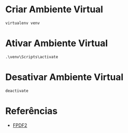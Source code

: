 # Criar Ambiente Virtual

```shell
virtualenv venv
```

# Ativar Ambiente Virtual

```shell
.\venv\Scripts\activate
```

# Desativar Ambiente Virtual

```
deactivate
```
# Referências

- [FPDF2](https://github.com/py-pdf/fpdf2/tree/master)